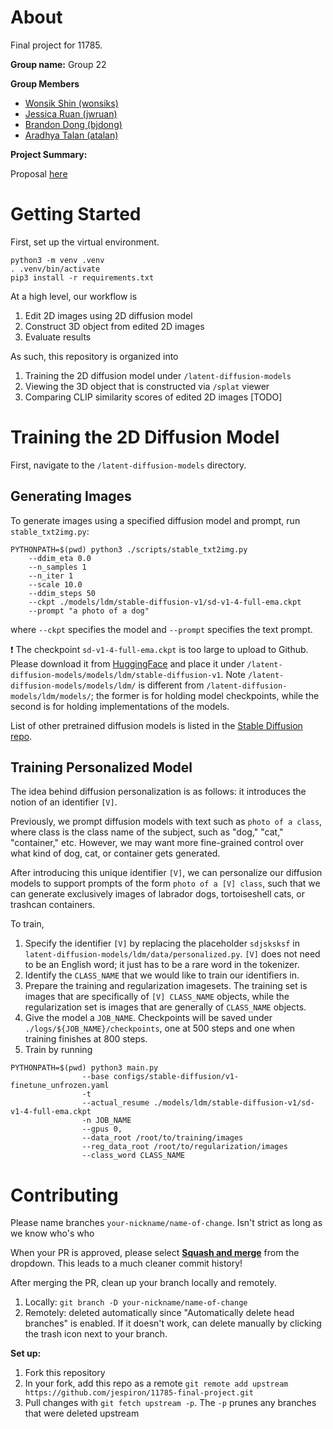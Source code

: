 # About

Final project for 11785.

**Group name:** Group 22

**Group Members**
* [Wonsik Shin (wonsiks)](https://github.com/ceteris11)
* [Jessica Ruan (jwruan)](https://github.com/jespiron)
* [Brandon Dong (bjdong)](https://github.com/sad-ish-cat)
* [Aradhya Talan (atalan)](https://github.com/aradhyatalan)

**Project Summary:**

Proposal [here](https://drive.google.com/file/d/1CPV3XIylqadEOKOQzVrcmU3B1-otRehx/view?usp=sharing)

# Getting Started

First, set up the virtual environment.

```
python3 -m venv .venv
. .venv/bin/activate
pip3 install -r requirements.txt
```

At a high level, our workflow is
1. Edit 2D images using 2D diffusion model
2. Construct 3D object from edited 2D images
3. Evaluate results

As such, this repository is organized into
1. Training the 2D diffusion model under `/latent-diffusion-models`
2. Viewing the 3D object that is constructed via `/splat` viewer
3. Comparing CLIP similarity scores of edited 2D images [TODO]

# Training the 2D Diffusion Model

First, navigate to the `/latent-diffusion-models` directory.

## Generating Images

To generate images using a specified diffusion model and prompt, run `stable_txt2img.py`:
```
PYTHONPATH=$(pwd) python3 ./scripts/stable_txt2img.py
    --ddim_eta 0.0
    --n_samples 1
    --n_iter 1
    --scale 10.0
    --ddim_steps 50
    --ckpt ./models/ldm/stable-diffusion-v1/sd-v1-4-full-ema.ckpt
    --prompt "a photo of a dog" 
```
where `--ckpt` specifies the model and `--prompt` specifies the text prompt.

❗ The checkpoint `sd-v1-4-full-ema.ckpt` is too large to upload to Github. Please download it from [HuggingFace](https://huggingface.co/CompVis/stable-diffusion-v-1-4-original/tree/main) and place it under `/latent-diffusion-models/models/ldm/stable-diffusion-v1`. Note `/latent-diffusion-models/models/ldm/` is different from `/latent-diffusion-models/ldm/models/`; the former is for holding model checkpoints, while the second is for holding implementations of the models.

List of other pretrained diffusion models is listed in the [Stable Diffusion repo](https://github.com/CompVis/stable-diffusion?tab=readme-ov-file#stable-diffusion-v1).

## Training Personalized Model

The idea behind diffusion personalization is as follows: it introduces the notion of an identifier `[V]`.

Previously, we prompt diffusion models with text such as `photo of a class`, where class is the class name of the subject, such as "dog," "cat," "container," etc. However, we may want more fine-grained control over what kind of dog, cat, or container gets generated.

After introducing this unique identifier `[V]`, we can personalize our diffusion models to support prompts of the form `photo of a [V] class`, such that we can generate exclusively images of labrador dogs, tortoiseshell cats, or trashcan containers.

To train, 
1. Specify the identifier `[V]` by replacing the placeholder `sdjsksksf` in `latent-diffusion-models/ldm/data/personalized.py`. `[V]` does not need to be an English word; it just has to be a rare word in the tokenizer. 
2. Identify the `CLASS_NAME` that we would like to train our identifiers in.
2. Prepare the training and regularization imagesets. The training set is images that are specifically of `[V] CLASS_NAME` objects, while the regularization set is images that are generally of `CLASS_NAME` objects.
3. Give the model a `JOB_NAME`. Checkpoints will be saved under `./logs/${JOB_NAME}/checkpoints`, one at 500 steps and one when training finishes at 800 steps.
4. Train by running
```
PYTHONPATH=$(pwd) python3 main.py
                --base configs/stable-diffusion/v1-finetune_unfrozen.yaml 
                -t 
                --actual_resume ./models/ldm/stable-diffusion-v1/sd-v1-4-full-ema.ckpt  
                -n JOB_NAME
                --gpus 0, 
                --data_root /root/to/training/images 
                --reg_data_root /root/to/regularization/images 
                --class_word CLASS_NAME
```

# Contributing

Please name branches `your-nickname/name-of-change`. Isn't strict as long as we know who's who

When your PR is approved, please select **[Squash and merge](https://www.lloydatkinson.net/posts/2022/should-you-squash-merge-or-merge-commit/)** from the dropdown. This leads to a much cleaner commit history!

After merging the PR, clean up your branch locally and remotely.
1. Locally: `git branch -D your-nickname/name-of-change`
2. Remotely: deleted automatically since "Automatically delete head branches" is enabled. If it doesn't work, can delete manually by clicking the trash icon next to your branch.

**Set up:**
1. Fork this repository
2. In your fork, add this repo as a remote `git remote add upstream https://github.com/jespiron/11785-final-project.git`
3. Pull changes with `git fetch upstream -p`. The `-p` prunes any branches that were deleted upstream
